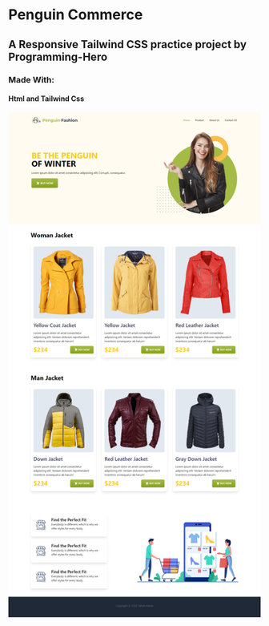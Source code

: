 # Penguin Commerce

## A Responsive Tailwind CSS practice project by Programming-Hero

### Made With:

#### Html and Tailwind Css

![](./images/screenshot.png)
